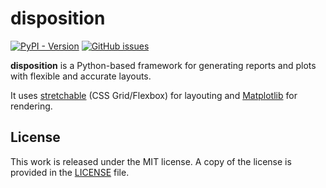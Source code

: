 # disposition

[![PyPI - Version](https://img.shields.io/pypi/v/disposition)](https://pypi.org/project/disposition/)
[![GitHub issues](https://img.shields.io/github/issues/mortencombat/disposition?logo=github)](https://github.com/mortencombat/disposition/issues)

**disposition** is a Python-based framework for generating reports and plots with flexible and accurate layouts.

It uses [stretchable](https://github.com/mortencombat/stretchable) (CSS Grid/Flexbox) for layouting and [Matplotlib](https://matplotlib.org/) for rendering.

## License

This work is released under the MIT license. A copy of the license is provided in the [LICENSE](https://github.com/mortencombat/disposition/blob/main/LICENSE) file.
